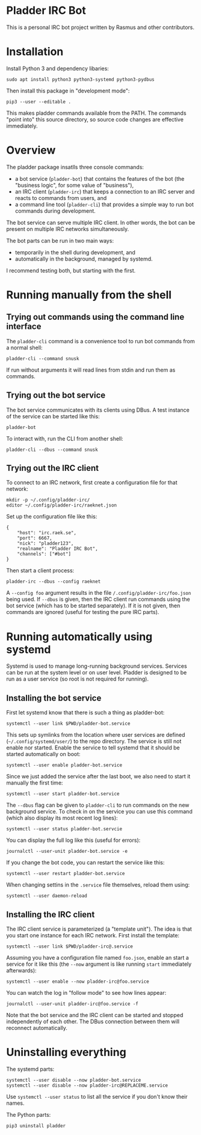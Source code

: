 # Pladder IRC Bot

This is a personal IRC bot project written by Rasmus and other
contributors.


# Installation

Install Python 3 and dependency libaries:

    sudo apt install python3 python3-systemd python3-pydbus

Then install this package in "development mode":

    pip3 --user --editable .

This makes pladder commands available from the PATH. The commands
"point into" this source directory, so source code changes are
effective immediately.


# Overview

The pladder package insatlls three console commands:

* a bot service (`pladder-bot`) that contains the features of the bot
(the "business logic", for some value of "business"),
* an IRC client (`pladder-irc`) that keeps a connection to an IRC
  server and reacts to commands from users, and
* a command line tool (`pladder-cli`) that provides a simple way to
  run bot commands during development.
  
The bot service can serve multiple IRC client. In other words, the bot
can be present on multiple IRC networks simultaneously.

The bot parts can be run in two main ways:

* temporarily in the shell during development, and
* automatically in the background, managed by systemd.

I recommend testing both, but starting with the first.


# Running manually from the shell

## Trying out commands using the command line interface

The `pladder-cli` command is a convenience tool to run bot commands
from a normal shell:

    pladder-cli --command snusk

If run without arguments it will read lines from stdin and run them as
commands.


## Trying out the bot service

The bot service communicates with its clients using DBus. A test
instance of the service can be started like this:

    pladder-bot

To interact with, run the CLI from another shell:

    pladder-cli --dbus --command snusk
    

## Trying out the IRC client

To connect to an IRC network, first create a configuration file for
that network:

    mkdir -p ~/.config/pladder-irc/
    editor ~/.config/pladder-irc/raeknet.json

Set up the configuration file like this:

    {
        "host": "irc.raek.se",
        "port": 6667,
        "nick": "pladder123",
        "realname": "Pladder IRC Bot",
        "channels": ["#bot"]
    }

Then start a client process:

    pladder-irc --dbus --config raeknet

A `--config foo` argument results in the file
`/.config/pladder-irc/foo.json` being used. If `--dbus` is given, then
the IRC client run commands using the bot service (which has to be
started separately). If it is not given, then commands are ignored
(useful for testing the pure IRC parts).


# Running automatically using systemd

Systemd is used to manage long-running background services. Services
can be run at the system level or on user level. Pladder is designed
to be run as a user service (so root is not required for running).

## Installing the bot service

First let systemd know that there is such a thing as pladder-bot:

    systemctl --user link $PWD/pladder-bot.service

This sets up symlinks from the location where user services are
defined (`~/.config/systemd/user/`) to the repo directory. The service
is still not enable nor started. Enable the service to tell systemd
that it should be started automatically on boot:

    systemctl --user enable pladder-bot.service

Since we just added the service after the last boot, we also need to
start it manually the first time:

    systemctl --user start pladder-bot.service

The `--dbus` flag can be given to `pladder-cli` to run commands on the
new background service. To check in on the service you can use this
command (which also display its most recent log lines):

    systemctl --user status pladder-bot.servcie

You can display the full log like this (useful for errors):

    journalctl --user-unit pladder-bot.service -e

If you change the bot code, you can restart the service like this:

    systemctl --user restart pladder-bot.service

When changing settins in the `.service` file themselves, reload them using:

    systemctl --user daemon-reload


## Installing the IRC client

The IRC client service is parameterized (a "template unit"). The idea
is that you start one instance for each IRC network. First install the
template:

    systemctl --user link $PWD/pladder-irc@.service

Assuming you have a configuration file named `foo.json`, enable an
start a service for it like this (the `--now` argument is like running
`start` immediately afterwards):

    systemctl --user enable --now pladder-irc@foo.service

You can watch the log in "follow mode" to see how lines appear:

    journalctl --user-unit pladder-irc@foo.service -f

Note that the bot service and the IRC client can be started and
stopped independently of each other. The DBus connection between them
will reconnect automatically.


# Uninstalling everything

The systemd parts:

    systemctl --user disable --now pladder-bot.service
    systemctl --user disable --now pladder-irc@REPLACEME.service

Use `systemctl --user status` to list all the service if you don't know their names.

The Python parts:

    pip3 uninstall pladder
